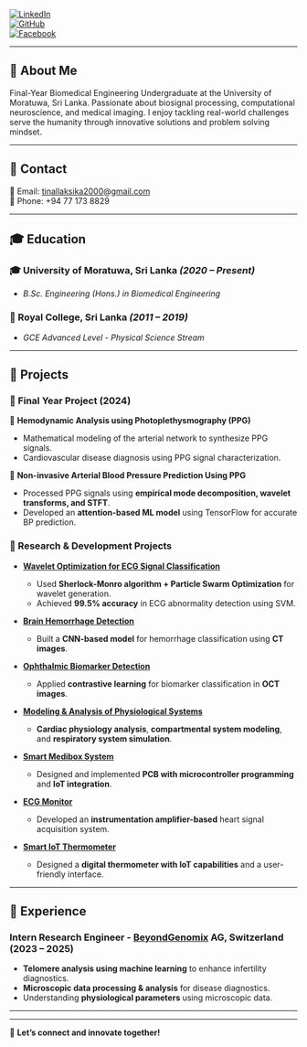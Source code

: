 
[![LinkedIn](https://img.shields.io/badge/LinkedIn-Profile-green)](https://www.linkedin.com/in/tinal-laksika/)  
[![GitHub](https://img.shields.io/badge/GitHub-tinal28-lightgrey)](https://github.com/tinal28)  <br />
[![Facebook](https://img.shields.io/badge/facebook-Profile-blue)](https://www.facebook.com/tinal.laksika) 

---

## 👋 About Me

Final-Year Biomedical Engineering Undergraduate at the University of Moratuwa, Sri Lanka. Passionate about biosignal processing, computational neuroscience, and medical imaging. I enjoy tackling real-world challenges serve the humanity through innovative solutions and problem solving mindset.  

---

## 📧 Contact

📩 Email: [tinallaksika2000@gmail.com](mailto:tinallaksika2000@gmail.com)  
📱 Phone: +94 77 173 8829  

---

## 🎓 Education

### 🎓 University of Moratuwa, Sri Lanka *(2020 – Present)*  
- *B.Sc. Engineering (Hons.) in Biomedical Engineering*

### 🏫 Royal College, Sri Lanka *(2011 – 2019)*  
- *GCE Advanced Level - Physical Science Stream*

---

## 🚀 Projects

### **📌 Final Year Project (2024)**

🔹 **Hemodynamic Analysis using Photoplethysmography (PPG)**
  - Mathematical modeling of the arterial network to synthesize PPG signals.
  - Cardiovascular disease diagnosis using PPG signal characterization.

🔹 **Non-invasive Arterial Blood Pressure Prediction Using PPG**
  - Processed PPG signals using **empirical mode decomposition, wavelet transforms, and STFT**.
  - Developed an **attention-based ML model** using TensorFlow for accurate BP prediction.

### **🔬 Research & Development Projects**

- [**Wavelet Optimization for ECG Signal Classification**](https://github.com/tinal28/A-wavelet-optimization-approach-for-ECG-signal-classification)  
  - Used **Sherlock-Monro algorithm + Particle Swarm Optimization** for wavelet generation.
  - Achieved **99.5% accuracy** in ECG abnormality detection using SVM.

- [**Brain Hemorrhage Detection**](https://github.com/tinal28/DEEP-LEARNING-BASED-BRAIN-HAEMORRHAGE-DETECTION-USING-CT-IMAGES)  
  - Built a **CNN-based model** for hemorrhage classification using **CT images**.

- [**Ophthalmic Biomarker Detection**](https://github.com/tinal28/Ophthalmic-Biomarker-Detection)  
  - Applied **contrastive learning** for biomarker classification in **OCT images**.

- [**Modeling & Analysis of Physiological Systems**](https://github.com/tinal28/Modelling-and-Analysis-of-Physiological-Systems)  
  - **Cardiac physiology analysis**, **compartmental system modeling**, and **respiratory system simulation**.

- [**Smart Medibox System**](https://github.com/tinal28/medibox)  
  - Designed and implemented **PCB with microcontroller programming** and **IoT integration**.

- [**ECG Monitor**](https://github.com/tinal28/ECG-Monitor)  
  - Developed an **instrumentation amplifier-based** heart signal acquisition system.

- [**Smart IoT Thermometer**](https://github.com/tinal28/Thermometer-v2.0)  
  - Designed a **digital thermometer with IoT capabilities** and a user-friendly interface.

---

## 💼 Experience

### **Intern Research Engineer - [BeyondGenomix](https://www.beyondgenomix.com/) AG, Switzerland (2023 – 2025)**
- **Telomere analysis using machine learning** to enhance infertility diagnostics.
- **Microscopic data processing & analysis** for disease diagnostics.
- Understanding **physiological parameters** using microscopic data.

---

---

🚀 **Let’s connect and innovate together!**

